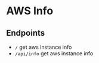 # AWS Info

## Endpoints
* <code>/</code> get aws instance info
* <code>/api/info</code> get aws instance info